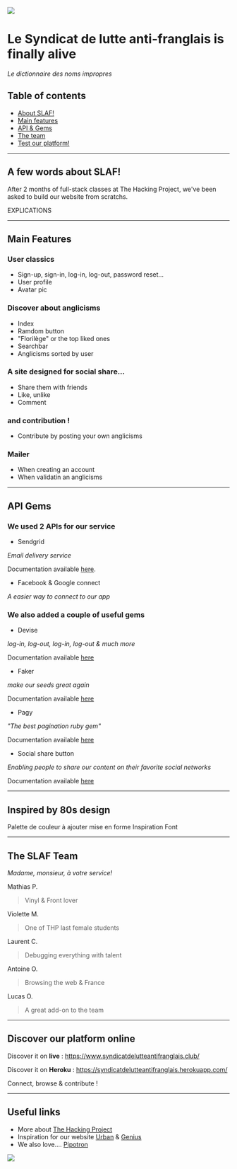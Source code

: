 ![](https://syndicatdelutteantifranglais.herokuapp.com/logoslaf.png)

# Le Syndicat de lutte anti-franglais is finally alive
_Le dictionnaire des noms impropres_

## Table of contents

- [About SLAF!](#a-few-words-about-slaf)
- [Main features](#main-features)
- [API & Gems](#api-gems)
- [The team](#the-slaf-team)
- [Test our platform!](#test-our-platform-online)

---

## A few words about SLAF!

After 2 months of full-stack classes at The Hacking Project, we've been asked to build our website from scratchs.

EXPLICATIONS

---


## Main Features

### User classics
- Sign-up, sign-in, log-in, log-out, password reset...
- User profile 
- Avatar pic

### Discover about anglicisms
- Index
- Ramdom button
- "Florilège" or the top liked ones
- Searchbar
- Anglicisms sorted by user

### A site designed for social share...
- Share them with friends
- Like, unlike
- Comment

### and contribution ! 
- Contribute by posting your own anglicisms

### Mailer
- When creating an account
- When validatin an anglicisms

---

## API Gems

### We used 2 APIs for our service

- Sendgrid

_Email delivery service_

Documentation available [here](https://docs.sendgrid.com/for-developers/sending-email/rubyonrails).

- Facebook & Google connect

_A easier way to connect to our app_


### We also added a couple of useful gems

- Devise

_log-in, log-out, log-in, log-out & much more_

Documentation available [here](https://github.com/heartcombo/devise)

- Faker

_make our seeds great again_

Documentation available [here](https://github.com/faker-ruby/faker)

- Pagy

_"The best pagination ruby gem"_

Documentation available [here](https://github.com/ddnexus/pagy)

- Social share button

_Enabling people to share our content on their favorite social networks_

Documentation available [here](https://github.com/huacnlee/social-share-button)

---

## Inspired by 80s design

Palette de couleur à ajouter mise en forme
Inspiration
Font

---

## The SLAF Team
_Madame, monsieur, à votre service!_

Mathias P.
> Vinyl & Front lover

Violette M.
> One of THP last female students

Laurent C.
> Debugging everything with talent

Antoine O.
> Browsing the web & France

Lucas O.
> A great add-on to the team

---

## Discover our platform online

Discover it on **live** : https://www.syndicatdelutteantifranglais.club/

Discover it on **Heroku** : https://syndicatdelutteantifranglais.herokuapp.com/

Connect, browse & contribute ! 

---

## Useful links

- More about [The Hacking Project](https://www.thehackingproject.org/)
- Inspiration for our website [Urban](https://www.urbandictionary.com/) & [Genius](https://genius.com/)
- We also love.... [Pipotron](http://www.lepipotron.com/)


![](https://c.tenor.com/NuaVCaFJTVMAAAAC/bilingue-didier-bourdon.gif)